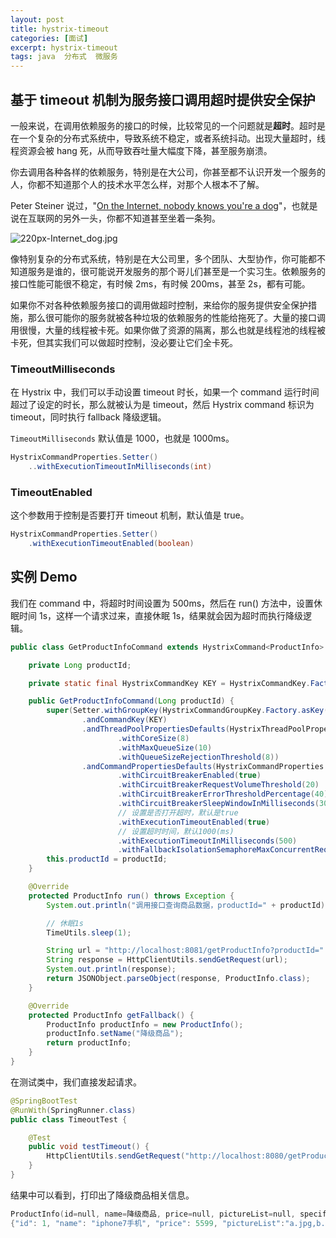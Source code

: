 ```yaml
---
layout: post
title: hystrix-timeout
categories: [面试]
excerpt: hystrix-timeout
tags: java  分布式  微服务  
---
```

## 基于 timeout 机制为服务接口调用超时提供安全保护

一般来说，在调用依赖服务的接口的时候，比较常见的一个问题就是**超时**。超时是在一个复杂的分布式系统中，导致系统不稳定，或者系统抖动。出现大量超时，线程资源会被 hang 死，从而导致吞吐量大幅度下降，甚至服务崩溃。

你去调用各种各样的依赖服务，特别是在大公司，你甚至都不认识开发一个服务的人，你都不知道那个人的技术水平怎么样，对那个人根本不了解。

Peter Steiner 说过，"[On the Internet, nobody knows you're a dog](https://en.wikipedia.org/wiki/On_the_Internet,_nobody_knows_you%27re_a_dog)"，也就是说在互联网的另外一头，你都不知道甚至坐着一条狗。

![220px-Internet_dog.jpg](../../../images/220px-Internet_dog.jpg)

像特别复杂的分布式系统，特别是在大公司里，多个团队、大型协作，你可能都不知道服务是谁的，很可能说开发服务的那个哥儿们甚至是一个实习生。依赖服务的接口性能可能很不稳定，有时候 2ms，有时候 200ms，甚至 2s，都有可能。

如果你不对各种依赖服务接口的调用做超时控制，来给你的服务提供安全保护措施，那么很可能你的服务就被各种垃圾的依赖服务的性能给拖死了。大量的接口调用很慢，大量的线程被卡死。如果你做了资源的隔离，那么也就是线程池的线程被卡死，但其实我们可以做超时控制，没必要让它们全卡死。

### TimeoutMilliseconds

在 Hystrix 中，我们可以手动设置 timeout 时长，如果一个 command 运行时间超过了设定的时长，那么就被认为是 timeout，然后 Hystrix command 标识为 timeout，同时执行 fallback 降级逻辑。

`TimeoutMilliseconds` 默认值是 1000，也就是 1000ms。

```java
HystrixCommandProperties.Setter()
    ..withExecutionTimeoutInMilliseconds(int)
```

### TimeoutEnabled

这个参数用于控制是否要打开 timeout 机制，默认值是 true。

```java
HystrixCommandProperties.Setter()
    .withExecutionTimeoutEnabled(boolean)
```

## 实例 Demo

我们在 command 中，将超时时间设置为 500ms，然后在 run() 方法中，设置休眠时间 1s，这样一个请求过来，直接休眠 1s，结果就会因为超时而执行降级逻辑。

```java
public class GetProductInfoCommand extends HystrixCommand<ProductInfo> {

    private Long productId;

    private static final HystrixCommandKey KEY = HystrixCommandKey.Factory.asKey("GetProductInfoCommand");

    public GetProductInfoCommand(Long productId) {
        super(Setter.withGroupKey(HystrixCommandGroupKey.Factory.asKey("ProductInfoService"))
                .andCommandKey(KEY)
                .andThreadPoolPropertiesDefaults(HystrixThreadPoolProperties.Setter()
                        .withCoreSize(8)
                        .withMaxQueueSize(10)
                        .withQueueSizeRejectionThreshold(8))
                .andCommandPropertiesDefaults(HystrixCommandProperties.Setter()
                        .withCircuitBreakerEnabled(true)
                        .withCircuitBreakerRequestVolumeThreshold(20)
                        .withCircuitBreakerErrorThresholdPercentage(40)
                        .withCircuitBreakerSleepWindowInMilliseconds(3000)
                        // 设置是否打开超时，默认是true
                        .withExecutionTimeoutEnabled(true)
                        // 设置超时时间，默认1000(ms)
                        .withExecutionTimeoutInMilliseconds(500)
                        .withFallbackIsolationSemaphoreMaxConcurrentRequests(30)));
        this.productId = productId;
    }

    @Override
    protected ProductInfo run() throws Exception {
        System.out.println("调用接口查询商品数据，productId=" + productId);

        // 休眠1s
        TimeUtils.sleep(1);

        String url = "http://localhost:8081/getProductInfo?productId=" + productId;
        String response = HttpClientUtils.sendGetRequest(url);
        System.out.println(response);
        return JSONObject.parseObject(response, ProductInfo.class);
    }

    @Override
    protected ProductInfo getFallback() {
        ProductInfo productInfo = new ProductInfo();
        productInfo.setName("降级商品");
        return productInfo;
    }
}
```

在测试类中，我们直接发起请求。

```java
@SpringBootTest
@RunWith(SpringRunner.class)
public class TimeoutTest {

    @Test
    public void testTimeout() {
        HttpClientUtils.sendGetRequest("http://localhost:8080/getProductInfo?productId=1");
    }
}
```

结果中可以看到，打印出了降级商品相关信息。

```c
ProductInfo(id=null, name=降级商品, price=null, pictureList=null, specification=null, service=null, color=null, size=null, shopId=null, modifiedTime=null, cityId=null, cityName=null, brandId=null, brandName=null)
{"id": 1, "name": "iphone7手机", "price": 5599, "pictureList":"a.jpg,b.jpg", "specification": "iphone7的规格", "service": "iphone7的售后服务", "color": "红色,白色,黑色", "size": "5.5", "shopId": 1, "modifiedTime": "2017-01-01 12:00:00", "cityId": 1, "brandId": 1}
```
